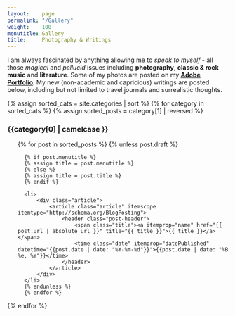 ```yaml
---
layout:    page
permalink: "/Gallery"
weight:    100
menutitle: Gallery
title:     Photography & Writings
---
```


I am always fascinated by anything allowing me to <i>speak to myself</i> - all those *magical* and *pellucid* issues including **photography**, **classic & rock music** and **literature**. Some of my photos are posted on my **<u><a href = 'https://ptgcliu.myportfolio.com/work'> Adobe Portfolio</a></u>**. My new (non-academic and capricious) writings are posted below, including but not limited to travel journals and surrealistic thoughts.

  {% assign sorted_cats = site.categories | sort %}
  {% for category in sorted_cats %}
  {% assign sorted_posts = category[1] | reversed %}

  <h3 id="{{category[0] | uri_escape | downcase | slugify }}">{{category[0] | camelcase }}</h3>
  <ul class="category {{category[0] | uri_escape | downcase | slugify}}">
      {% for post in sorted_posts %}
      {% unless post.draft %}

      {% if post.menutitle %}
      {% assign title = post.menutitle %}
      {% else %}
      {% assign title = post.title %}
      {% endif %}

      <li>
          <div class="article">
              <article class="article" itemscope itemtype="http://schema.org/BlogPosting">
                  <header class="post-header">
                      <span class="title"><a itemprop="name" href="{{ post.url | absolute_url }}" title="{{ title }}">{{ title }}</a></span>
                      <time class="date" itemprop="datePublished" datetime="{{post.date | date: "%Y-%m-%d"}}">{{post.date | date: "%B %e, %Y"}}</time>
                  </header>
              </article>
          </div>
      </li>
      {% endunless %}
      {% endfor %}
  </ul>
  {% endfor %}

<!--
  <meta name="viewport" content="width=device-width, initial-scale=1.0">
  <div class="container-all">
  <div class="container">
    <img src="../assets/PKUEastGate.jpeg" alt="">
     <span class="pic_title">PKU East Gate</span>
    <span class="text">Haidian, Beijing, China</span>
  </div>
  <div class="container">
    <img src="../assets/WestLake.jpeg" alt="">
     <span class="pic_title">West Lake</span>
    <span class="text">Hangzhou, Zhejiang, China</span>
  </div>
  <div class="container">
    <img src="../assets/Caltech.jpeg" alt="">
     <span class="pic_title">Caltech</span>
    <span class="text">Pasadena, CA, US</span>
  </div>
  <div class="container">
    <img src="../assets/Manhattan.jpeg" alt="">
    <span class="pic_title">Manhattan Beach</span>
    <span class="text">Manhattan Beach, CA, US</span>
  </div>
  <div class="container">
    <img src="../assets/GriffithObservatory.jpeg" alt="">
     <span class="pic_title">Griffith Observatory</span>
    <span class="text">Los Angeles, CA, US</span>
  </div>
  <div class="container">
    <img src="../assets/SantaCruz.jpeg" alt="">
     <span class="pic_title">Santa Cruz Boardwalk</span>
    <span class="text">Santa Cruz, CA, US</span>
  </div>
  <div class="container">
    <img src="../assets/UCSCFarm1.jpeg" alt="">
     <span class="pic_title">UCSC Farm</span>
    <span class="text">Santa Cruz, CA, US</span>
  </div>
  <div class="container">
    <img src="../assets/UCSCFarm3.jpeg" alt="">
     <span class="pic_title">UCSC Farm</span>
    <span class="text">Santa Cruz, CA, US</span>
  </div>
  <div class="container">
    <img src="../assets/UCSCFarm2.jpeg" alt="">
     <span class="pic_title">UCSC Sunset</span>
    <span class="text">Santa Cruz, CA, US</span>
  </div>
  </div>
-->